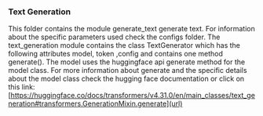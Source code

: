 ### Text Generation 

This folder contains the module generate_text generate text. For information about the specific parameters used check the configs folder. The text_generation module 
contains the class TextGenerator which has the following attributes model, token ,config and contains one method generate(). The model uses the huggingface api generate method for the model class. For more information about generate and the specific details about the model class check the hugging face documentation or click on this link:
[https://huggingface.co/docs/transformers/v4.31.0/en/main_classes/text_generation#transformers.GenerationMixin.generate](url)
